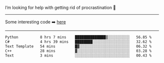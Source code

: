 I’m looking for help with getting rid of procrastination 🤔

-----

Some interesting code :arrow_right: [here](https://github.com/zhen8838/playground)

-----

<!--START_SECTION:waka-->

```txt
Python          8 hrs 7 mins    ██████████████▒░░░░░░░░░░   56.85 %
C#              4 hrs 39 mins   ████████░░░░░░░░░░░░░░░░░   32.62 %
Text Template   54 mins         █▓░░░░░░░░░░░░░░░░░░░░░░░   06.32 %
C++             28 mins         ▓░░░░░░░░░░░░░░░░░░░░░░░░   03.28 %
Text            3 mins          ░░░░░░░░░░░░░░░░░░░░░░░░░   00.43 %
```

<!--END_SECTION:waka-->

<!--
**zhen8838/zhen8838** is a ✨ _special_ ✨ repository because its `README.md` (this file) appears on your GitHub profile.

Here are some ideas to get you started:

- 🔭 I’m currently working on ...
- 🌱 I’m currently learning ...
- 👯 I’m looking to collaborate on ...
 ...
- 💬 Ask me about ...
- 📫 How to reach me: ...
- 😄 Pronouns: ...
- ⚡ Fun fact: ...
-->
